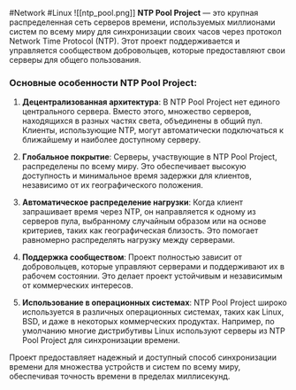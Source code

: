 #Network #Linux 
![[ntp_pool.png]]
**NTP Pool Project** — это крупная распределенная сеть серверов времени, используемых миллионами систем по всему миру для синхронизации своих часов через протокол Network Time Protocol (NTP). Этот проект поддерживается и управляется сообществом добровольцев, которые предоставляют свои серверы для общего пользования.

### Основные особенности NTP Pool Project:

1. **Децентрализованная архитектура**: В NTP Pool Project нет единого центрального сервера. Вместо этого, множество серверов, находящихся в разных частях света, объединены в общий пул. Клиенты, использующие NTP, могут автоматически подключаться к ближайшему и наиболее доступному серверу.
    
2. **Глобальное покрытие**: Серверы, участвующие в NTP Pool Project, распределены по всему миру. Это обеспечивает высокую доступность и минимальное время задержки для клиентов, независимо от их географического положения.
    
3. **Автоматическое распределение нагрузки**: Когда клиент запрашивает время через NTP, он направляется к одному из серверов пула, выбранному случайным образом или на основе критериев, таких как географическая близость. Это помогает равномерно распределять нагрузку между серверами.
    
4. **Поддержка сообществом**: Проект полностью зависит от добровольцев, которые управляют серверами и поддерживают их в рабочем состоянии. Это делает проект устойчивым и независимым от коммерческих интересов.
    
5. **Использование в операционных системах**: NTP Pool Project широко используется в различных операционных системах, таких как Linux, BSD, и даже в некоторых коммерческих продуктах. Например, по умолчанию многие дистрибутивы Linux используют серверы из NTP Pool Project для синхронизации времени.
    

Проект предоставляет надежный и доступный способ синхронизации времени для множества устройств и систем по всему миру, обеспечивая точность времени в пределах миллисекунд.